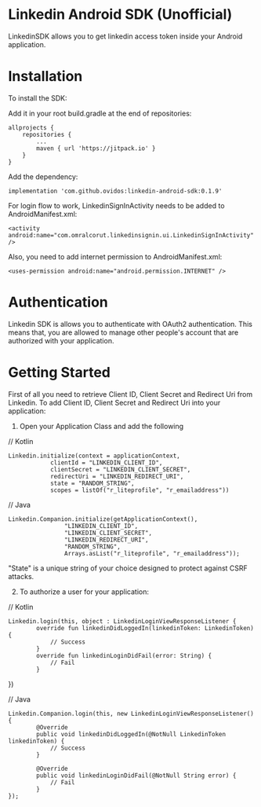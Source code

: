 # Linkedin Android SDK (Unofficial)

LinkedinSDK allows you to get linkedin access token inside your Android application. 

# Installation

To install the SDK:

Add it in your root build.gradle at the end of repositories:

    allprojects {
        repositories {
            ...
            maven { url 'https://jitpack.io' }
        }
    }

Add the dependency:

`implementation 'com.github.ovidos:linkedin-android-sdk:0.1.9'`

For login flow to work, LinkedinSignInActivity needs to be added to AndroidManifest.xml:

`<activity android:name="com.omralcorut.linkedinsignin.ui.LinkedinSignInActivity"/>`

Also, you need to add internet permission to AndroidManifest.xml:

`<uses-permission android:name="android.permission.INTERNET" />`

# Authentication 

Linkedin SDK is allows you to authenticate with OAuth2 authentication. This means that, you are allowed to manage other people's account that are authorized with your application.

# Getting Started

First of all you need to retrieve Client ID, Client Secret and Redirect Uri from Linkedin. To add Client ID, Client Secret and Redirect Uri into your application:

1. Open your Application Class and add the following

// Kotlin

	Linkedin.initialize(context = applicationContext,
            	clientId = "LINKEDIN_CLIENT_ID",
            	clientSecret = "LINKEDIN_CLIENT_SECRET",
            	redirectUri = "LINKEDIN_REDIRECT_URI",
            	state = "RANDOM_STRING",
            	scopes = listOf("r_liteprofile", "r_emailaddress"))
              
// Java

	Linkedin.Companion.initialize(getApplicationContext(),
                	"LINKEDIN_CLIENT_ID",
                	"LINKEDIN_CLIENT_SECRET",
                	"LINKEDIN_REDIRECT_URI",
                	"RANDOM_STRING",
                	Arrays.asList("r_liteprofile", "r_emailaddress"));
            
"State" is a unique string of your choice designed to protect against CSRF attacks.

2. To authorize a user for your application: 

// Kotlin

	Linkedin.login(this, object : LinkedinLoginViewResponseListener {
          	override fun linkedinDidLoggedIn(linkedinToken: LinkedinToken) {
              	// Success
          	}
          	override fun linkedinLoginDidFail(error: String) {
              	// Fail
          	}
})
          
 // Java
 
	Linkedin.Companion.login(this, new LinkedinLoginViewResponseListener() {
          	@Override
          	public void linkedinDidLoggedIn(@NotNull LinkedinToken linkedinToken) {
              	// Success
          	}

          	@Override
          	public void linkedinLoginDidFail(@NotNull String error) {
              	// Fail
          	}
	});
        
